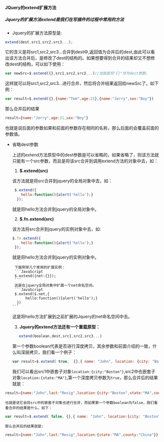#### JQuery的extend扩展方法
#####  Jquery的扩展方法extend是我们在写插件的过程中常用的方法
- Jquery的扩展方法原型是:
```JavaScript
extend(dest,src1,src2,src3...);
```
它的含义是将src1,src2,src3...合并到dest中,返回值为合并后的dest,由此可以看出该方法合并后，是修改了dest的结构的。如果想要得到合并的结果却又不想修改dest的结构，可以如下使用：
```JavaScript
var newSrc=$.extend({},src1,src2,src3...)//也就是将"{}"作为dest参数。
```
这样就可以将src1,src2,src3...进行合并，然后将合并结果返回给newSrc了。如下例：
```JavaScript
var result=$.extend({},{name:"Tom",age:21},{name:"Jerry",sex:"Boy"})
```
那么合并后的结果
```JavaScript
result={name:"Jerry",age:21,sex:"Boy"}
```
也就是说后面的参数如果和前面的参数存在相同的名称，那么后面的会覆盖前面的参数值。

- 省略dest参数

	上述的extend方法原型中的dest参数是可以省略的，如果省略了，则该方法就只能有一个src参数，而且是将该src合并到调用extend方法的对象中去，如：

	1. **$.extend(src)**

    该方法就是将src合并到jquery的全局对象中去，如：
    ```JavaScript
     $.extend({
      	hello:function(){alert('hello');}
      });
    ```
    就是将hello方法合并到jquery的全局对象中。

    2. **$.fn.extend(src)**

    该方法将src合并到jquery的实例对象中去，如:
    ```JavaScript
    $.fn.extend({
      	hello:function(){alert('hello');}
     });
    ```
    就是将hello方法合并到jquery的实例对象中。

       下面例举几个常用的扩展实例：
       ```JavaScript
       $.extend({net:{}});
       ```
       这是在jquery全局对象中扩展一个net命名空间。
       ```JavaScript
       $.extend($.net,{
            hello:function(){alert('hello');}
        })
      ```
  这是将hello方法扩展到之前扩展的Jquery的net命名空间中去。

  3. **Jquery的extend方法还有一个重载原型：**
  	```JavaScript
       extend(boolean,dest,src1,src2,src3...)
    ```
    第一个参数boolean代表是否进行深度拷贝，其余参数和前面介绍的一致，什么叫深层拷贝，我们看一个例子：

    ```JavaScript
    var result=$.extend( true,  {},{ name: "John", location: {city: "Boston",county:"USA"} },{ last: "Resig", location: {state: "MA",county:"China"} } );
    ```
    我们可以看出src1中嵌套子对象`location:{city:"Boston"}`,src2中也嵌套子对象`location:{state:"MA"}`,第一个深度拷贝参数为`true`，那么合并后的结果就是：
```JavaScript
result={name:"John",last:"Resig",location:{city:"Boston",state:"MA",county:"China"}}
```
	也就是说它会将src中的嵌套子对象也进行合并，而如果第一个参数boolean为false，我们看看合并的结果是什么，如下：
```JavaScript
var result=$.extend( false, {},{ name: "John", location:{city: "Boston",county:"USA"} },{ last: "Resig", location: {state: "MA",county:"China"} });
```
	那么合并后的结果就是:
```JavaScript
result={name:"John",last:"Resig",location:{state:"MA",county:"China"}}
```